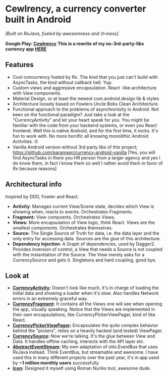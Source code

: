 # Cewlrency, a currency converter built in Android
_[Built on RxJava, fueled by awesomness and 🤓-iness]_  

__Google Play: [Cewlrency](https://play.google.com/store/apps/details?id=com.amsen.par.cewlrency "Cewlrency")__
__This is a rewrite of my no-3rd-party-libs currency app [HERE](https://github.com/paramsen/currency-android-vanilla "HERE")__

## Features
* Cool concurrency fueled by Rx. The kind that you just can't build with AsyncTasks, the kind without callback hell. Yup.
* Custom views and aggressive encapsulation. React -like architecture with View components.
* Material Design, or at least the newest com.android.design lib & styles
* Architecture loosely based on Fowlers Uncle Bobs Clean Architecture.
* Functional approach to the problems of asynchronisity in Android. Not keen on the functional paradigm? Just take a look at the "CurrencyActivity" and let your heart speak for you. You might be familiar with the code from your backend systems, or even you React frontend. Well this is native Android, and for the first time, it rocks. It's fun to work with. No more horrific all knowing monolithic Android Activities. 🤓
* Vanilla Android version without 3rd party libs of this project; https://github.com/paramsen/currency-android-vanilla [Yes, you will find AsyncTasks in there you HR person from a larger agency and yes I do know them, in fact I know them so well I rather avoid them in favor of Rx because reasons]

## Architectural info
Inspired by DDD, Fowler and React.
* __Activity__: Manages current View/Scene state, decides which View is showing when, reacts to events. Orchestrates Fragments.
* __Fragment:__ View compoents. Orchestrates Views.
* __Views:__ More encapsulation of View logic, think React. Views are the smallest components. Orchestrates themselves.
* __Source:__ The Single Source of Truth for data, i.e. the data layer and the only entry for accessing data. Sources are the glue of this architecture.
* __Dependency Injection__: A Graph of dependencies, used by Dagger2. Provides inversion of control, a View that needs a Source is not coupled with the instantiation of the Source. The View merely asks for a CurrencySource and gets it. Singletons and hard coupling, good bye.

## Look at
* __[CurrencyActivity](https://github.com/paramsen/currency-android-reactive/blob/master/app/src/main/java/com/amsen/par/cewlrency/view/activity/CurrencyActivity.java):__ Doesn't look like much, it's in charge of loading the initial data and showing a loader when it's slow. Also handles Network errors in an extremely graceful way.
* __[CurrencyFragment](https://github.com/paramsen/currency-android-reactive/blob/master/app/src/main/java/com/amsen/par/cewlrency/view/fragment/CurrencyFragment.java):__ It contains all the Views one will see when opening the app, visually speaking. Notice that the Views are implemented in their own encapsulations, like CurrencyPickerViewPager, kind of like React.
* __[CurrencyPickerViewPager](https://github.com/paramsen/currency-android-reactive/blob/master/app/src/main/java/com/amsen/par/cewlrency/view/view/CurrencyPickerViewPager.java):__ Encapsulates the quite complex behavior behind the "pickers", relies on a heavily hacked (and tested) ViewPager.
* __[CurrencySource](https://github.com/paramsen/currency-android-reactive/blob/master/app/src/main/java/com/amsen/par/cewlrency/source/CurrencySource.java):__ Now we're talking. It's the glue between View and Data. It handles offline caching, interacts with the API layer etc.
* __[AbstractEventStream](https://github.com/paramsen/currency-android-reactive/blob/master/app/src/main/java/com/amsen/par/cewlrency/view/view/CurrencyPickerViewPager.java):__ My own adaptation of otto.EventBus that uses RxJava instead. Think EventBus, but streamable and awesome. I have used this in many different projects over the past year, it's in app used by __~1 million monthly users__ successfully.
* __[Icon](https://github.com/paramsen/currency-android-reactive/blob/master/app/src/main/res/mipmap-xxxhdpi/ic_launcher.png):__ Designed it myself using Roman Nuriks tool, awesome dude.